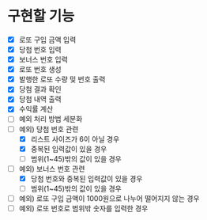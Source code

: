 # 구현할 기능
- [x] 로또 구입 금액 입력
- [x] 당첨 번호 입력
- [x] 보너스 번호 입력
- [x] 로또 번호 생성
- [x] 발행한 로또 수량 및 번호 출력
- [x] 당첨 결과 확인
- [x] 당첨 내역 출력
- [x] 수익률 계산
- [ ] 예외 처리 방법 세분화
- [ ] 예외) 당첨 번호 관련
  - [x] 리스트 사이즈가 6이 아닐 경우 
  - [x] 중복된 입력값이 있을 경우 
  - [ ] 범위(1~45)밖의 값이 있을 경우
- [ ] 예외) 보너스 번호 관련
  - [x] 당첨 번호와 중복된 입력값이 있을 경우 
  - [ ] 범위(1~45)밖의 값이 있을 경우 
- [ ] 예외) 로또 구입 금액이 1000원으로 나누어 떨어지지 않는 경우
- [ ] 예외) 로또 번호로 범위밖 숫자를 입력한 경우